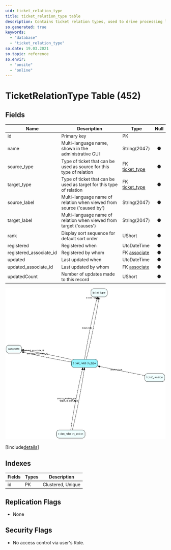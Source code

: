 ```yaml
---
uid: ticket_relation_type
title: ticket_relation_type table
description: Contains ticket relation types, used to drive processing logic together with ticket relations
so.generated: true
keywords:
  - "database"
  - "ticket_relation_type"
so.date: 19.03.2021
so.topic: reference
so.envir:
  - "onsite"
  - "online"
---
```


# TicketRelationType Table (452)

## Fields

| Name | Description | Type | Null |
|------|-------------|------|:----:|
|id|Primary key|PK| |
|name|Multi-language name, shown in the administrative GUI|String(2047)|&#x25CF;|
|source\_type|Type of ticket that can be used as source for this type of relation|FK [ticket_type](ticket_type.md)|&#x25CF;|
|target\_type|Type of ticket that can be used as target for this type of relation|FK [ticket_type](ticket_type.md)|&#x25CF;|
|source\_label|Multi-language name of relation when viewed from source (&apos;caused by&apos;)|String(2047)|&#x25CF;|
|target\_label|Multi-language name of relation when viewed from target (&apos;causes&apos;)|String(2047)|&#x25CF;|
|rank|Display sort sequence for default sort order|UShort|&#x25CF;|
|registered|Registered when|UtcDateTime|&#x25CF;|
|registered\_associate\_id|Registered by whom|FK [associate](associate.md)|&#x25CF;|
|updated|Last updated when|UtcDateTime|&#x25CF;|
|updated\_associate\_id|Last updated by whom|FK [associate](associate.md)|&#x25CF;|
|updatedCount|Number of updates made to this record|UShort|&#x25CF;|


![ticket_relation_type table relationship diagram](media\ticket_relation_type.png)

[!include[details](./includes/ticket-relation-type.md)]

## Indexes

| Fields | Types | Description |
|--------|-------|-------------|
|id |PK |Clustered, Unique |

## Replication Flags

* None

## Security Flags

* No access control via user's Role.

